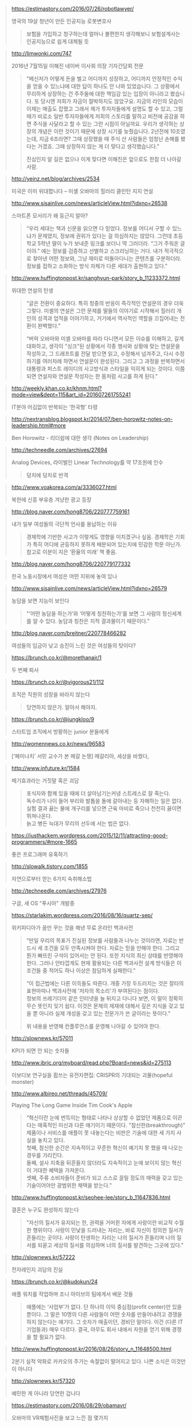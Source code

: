 > <https://estimastory.com/2016/07/26/robotlawyer/>
>
> 영국의 19살 청년이 만든 인공지능 로봇변호사
>
> > 보험을 가입하고 청구하는데 얼마나 불편한지 생각해보니 보험설계사는 인공지능으로 쉽게 대체될 듯

> <http://limwonki.com/747>
>
> 2016년 7월15일 이해진 네이버 이사회 의장 기자간담회 전문
>
> > "메신저가 어떻게 돈을 벌고 어디까지 성장하고, 어디까지 안정적인 수익을 얻을 수 있느냐에 대한 답이 하나도 안 나와 있었습니다. 그 상황에서 무리하게 상장하는 건 주주들에 대한 책임감 있는 입장이 아니라고 봤습니다. 또 당시엔 저희가 자금이 절박하지도 않았구요. 지금의 라인의 모습이이제는 매출도 잡했고 그래서 제가 투자자들에게 설명도 할 수 있고, 그럴 때가 비로소 일반 투자자들에게 저희의 스토리를 말하고 비전에 공감을 하면 주식을 사달라고 할 수 있는 그런 시점이 아닐까요. 우리가 생각하는 상장의 개념은 이런 것이기 때문에 상장 시기를 늦췄습니다. 2년전에 10조였는데, 지금 6조라면? 그때 상장했을 때 주식 산 사람들은 엄청난 손해를 봤다는 거겠죠. 그때 상장하지 않는 게 더 맞다고 생각했습니다."
> >
> > 진심인지 알 길은 없으나 이게 맞다면 이해진은 앞으로도 한참 더 나아갈 사람.

> <http://yeinz.net/blog/archives/2534>
>
> 미국은 이미 위대합니다 – 미셸 오바마의 힐러리 클린턴 지지 연설

> <http://www.sisainlive.com/news/articleView.html?idxno=26538>
>
> 스마트폰 모서리가 왜 둥근지 알아?
>
> > “우리 세대는 책과 신문을 읽으면 다 믿었다. 정보를 어디서 구할 수 있느냐가 문제였지, 정보에 권위가 있다는 걸 의심하지는 않았다. 그런데 초등학교 5학년 딸이 누가 보내준 링크를 보더니 딱 그러더라. “그거 주워온 글이야.” 얘는 정보를 검증하고 선별하고 스크리닝하는 거다. 내가 적극적으로 찾아낸 어떤 정보와, 그냥 재미로 떠돌아다니는 콘텐츠를 구분하더라. 정보를 접하고 소화하는 방식 자체가 다른 세대가 출현하고 있다."

> <http://www.huffingtonpost.kr/sanghyun-park/story_b_11233372.html>
>
> 위대한 연설의 탄생
>
> > “글은 전환이 중요하다. 특히 청중의 반응이 즉각적인 연설문의 경우 더욱 그렇다. 미셸의 연설은 그런 문제를 딸들의 이야기로 시작해서 힐러리 개인의 성격과 업적을 이야기하고, 거기에서 역사적인 역할을 끄집어내는 전환이 완벽했다."
> >
> > “버락 오바마와 미셸 오바마를 따라 다니면서 모든 이슈를 이해하고, 길게 대화하고, 생각이 "싱크"된 상황에서 각종 행사와 상황에 맞는 연설문을 작성하고, 그 드래프트를 전달 받으면 읽고, 수정해서 넘겨주고, 다시 수정하기를 여러차례 하면서 연설문이 완성된다. 그리고 그 과정을 반복하면서 대통령과 퍼스트 레이디의 사고방식과 스타일을 익히게 되는 것이다. 이쯤 되면 연설자와 연설문 작성자는 한 몸처럼 사고를 하게 된다."

> <http://weekly.khan.co.kr/khnm.html?mode=view&dept=115&art_id=201607261755241>
>
> IT분야 어김없이 반복되는 ‘한국형’ 타령

> <http://nextransblog.blogspot.kr/2014/07/ben-horowitz-notes-on-leadership.html#more>
>
> Ben Horowitz - 리더쉽에 대한 생각 (Notes on Leadership)

> <http://techneedle.com/archives/27694>
>
> Analog Devices, 라이벌인 Linear Technology를 약 17조원에 인수
>
> > 덩치에 덩치로 반격 

> <http://www.voakorea.com/a/3336027.html>
>
> 북한에 신흥 부유층 겨냥한 광고 등장

> <http://blog.naver.com/hong8706/220777759161>
>
> 내가 일부 여성들의 극단적 언사를 용납하는 이유
>
> > 경제학에 기반한 사고가 이렇게도 영향을 미치겠구나 싶음. 경제학은 기회가 특히 어디에 균등하지 못하게 배분되어 있는지에 민감한 학문 아닌가. 참고로 이분이 지은 ‘환율의 미래’ 책 좋음.

> <http://blog.naver.com/hong8706/220779177332>
>
> 한국 노동시장에서 여성은 어떤 지위에 놓여 있나

> <http://www.sisainlive.com/news/articleView.html?idxno=26579>
>
> 농담을 보면 지능이 보인다
>
> > "‘어떤 농담을 하는가’와 ‘어떻게 칭찬하는가’를 보면 그 사람의 정신세계를 알 수 있다. 농담과 칭찬은 지적 결과물이기 때문이다."

> <http://blog.naver.com/breitner/220778466282>
>
> 여성들의 임금이 낮고 승진이 느린 것은 여성들의 탓이다?

> <https://brunch.co.kr/@morethanair/1>
>
> 두 번째 퇴사

> <https://brunch.co.kr/@vigorous21/112>
>
> 조직은 직원의 성장을 바라지 않는다
>
> > 당연하지 않은가. 알아서 해야지.

> <https://brunch.co.kr/@jungkloo/9>
>
> 스타트업 조직에서 방황하는 junior 분들에게

> <http://womennews.co.kr/news/96583>
>
> [‘페미나치’ 서민 교수가 본 메갈 논쟁] 메갈리아, 세상을 바꿨다,

> <http://www.infuture.kr/1584>
>
> 메기효과라는 거짓말 혹은 괴담
>
> > 포식자와 함께 있을 때에 더 살아남기는커녕 스트레스로 잘 죽는다.  
> > 독수리가 나이 들어 부리와 발톱을 돌에 갈아내는 등 자해하는 일은 없다.  
> > 실험 결과 끓는 물에 개구리를 넣으면 근육 마비로 죽으나 천천히 끓이면 뛰쳐나온다.  
> > 늙고 병든 늑대가 무리의 선두에 서는 법은 없다.

> <https://justhackem.wordpress.com/2015/12/11/attracting-good-programmers/#more-1665>
>
> 좋은 프로그래머 유혹하기

> <http://slowalk.tistory.com/1855>
>
> 자연으로부터 얻는 6가지 숙취해소법

> <http://techneedle.com/archives/27976>
>
> 구글, 새 OS “푸시아” 개발중

> <https://starlakim.wordpress.com/2016/08/16/quartz-sep/>
>
> 위키피디아가 꿈만 꾸는 것을 해낸 무료 온라인 백과사전
>
> > “만일 우리의 목표가 진실된 정보를 사람들과 나누는 것이라면, 자료는 반드시 세 조건을 모두 만족시켜야 한다. 자료는 믿을 만해야 한다. 그리고 뭔가 빠뜨린 구석이 있어서는 안 된다. 또한 지식의 최신 상태를 반영해야 한다. 그러나 안타깝게도 현재 활용되는 다른 백과사전 설계 방식들은 이 조건들 중 적어도 하나 이상은 참담하게 실패한다."
> >
> > “이 접근법에는 다른 이득들도 따른다. 개중 가장 두드러지는 것은 잘타의 표현마따나 백과사전에 '저자의 목소리'가 부여된다는 점이다.  
> > 정보의 쓰레기더미 같은 인터넷을 늘 뒤지고 다니다 보면, 이 말이 정확히 무슨 뜻인지 잊기 쉽다. 이것은 문제의 제재에 대해서 깊은 지식을 갖고 있을 뿐 아니라 실제 개성을 갖고 있는 전문가가 쓴 글이라는 뜻이다."
> >
> > 위 내용을 반영해 컨플루언스를 운영해 나아갈 수 있어야 한다.

> <http://slownews.kr/57011>
>
> KPI가 되면 안 되는 숫자들

> <http://www.ibric.org/myboard/read.php?Board=news&id=275113>
>
> 이보디보 연구실을 휩쓰는 유전자편집: CRISPR의 기대되는 괴물(hopeful monster)

> <http://www.albireo.net/threads/45709/>
>
> Playing The Long Game Inside Tim Cook's Apple
>
> > “혁신이란 눈에 번득이는 형태로 나타나 상상할 수 없었던 제품으로 이끈다는 매혹적인 미신과 다른 얘기이기 때문이다. "참신한(breakthrough)" 제품이나 서비스를 애플이 못 내놓는다는 비판은 기술에 대한 세 가지 사실을 놓치고 있다.  
> > 첫째, 참신한 순간은 지속적이고 꾸준한 혁신이 예기치 못 했을 때 나오는 경우를 가리킨다.  
> > 둘째, 설사 지축을 뒤흔들지 않더라도 지속적이고 눈에 보이지 않는 혁신이 거대한 혜택을 가져온다.  
> > 셋째, 주류 소비자들이 준비가 되고 스스로 끌릴 정도의 매력을 갖고 있는 기술이어야만 광범위한 채택을 받는다."

> <http://www.huffingtonpost.kr/seohee-lee/story_b_11647836.html>
>
> 결혼은 누구도 완성하지 않는다
>
> > "자신의 질서가 유지되는 한, 권력을 거머쥔 자에게 사랑이란 비교적 수월한 행위이다. 사랑이 민낯을 드러내는 자리는, 바로 자신이 정의한 질서가 흔들리는 곳이다. 사랑이 탄생하는 자리는 나의 질서가 흔들리며 나의 질서를 되묻고 세상의 질서를 의심하며 너의 질서를 발견하는 그곳에 있다."

> <http://slownews.kr/57222>
>
> 전자레인지 괴담의 진실

> <https://brunch.co.kr/@kudokun/24>
>
> 애플 워치를 작업하며 조니 아이브의 팀에게서 배운 것들
>
> > 애플에는 ‘사업부’가 없다. 단 하나의 이익 중심점(profit center)만 있을 뿐이다. 그 말은 10명의 다른 사람들이 어떤 숫자를 만들어내려고 경쟁을 하지 않는다는 얘기다. 그 숫자가 매출이던, 경비던 말이다. 이건 (다른 IT 기업들과) 매우 다르다. 결국, 아무도 회사 내에서 자원을 얻기 위해 경쟁을 할 필요가 없다.

> <http://www.huffingtonpost.kr/2016/08/26/story_n_11648500.html>
>
> 2분기 실적 악화로 카카오의 주가는 속절없이 떨어지고 있다. 나쁜 소식은 이것만이 아니다

> <http://slownews.kr/57320>
>
> 예민한 게 아니라 당연한 겁니다

> <https://estimastory.com/2016/08/29/obamavr/>
>
> 오바마의 VR체험사진을 보고 느낀 점 몇가지